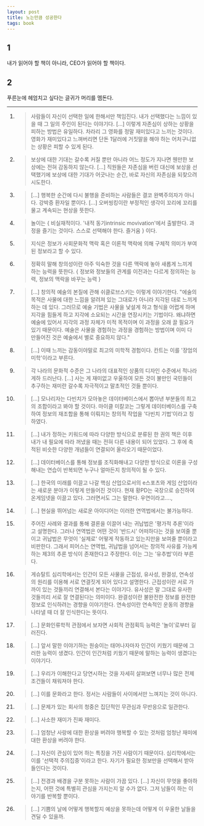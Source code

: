 ```yaml
---
layout: post
title: 노는만큼 성공한다
tags: book
---
```


## 1

내가 읽어야 할 책이 아니라, CEO가 읽어야 할 책이다.

## 2

푸른눈에 헤엄치고 싶다는 글귀가 머리를 멤돈다.

-----

1. > 사람들이 자신이 선택한 일에 한해서만 책임진다. 내가 선택했다는 느낌이 있을 때 그 일의 주인이 된다는 이야기다. [...] 이렇게 자존심이 상하는 상황을 피하는 방법은 유일하다. 차라리 그 영화를 정말 재미있다고 느끼는 것이다. 영화가 재미있다고 느껴버리면 단돈 1달러에 거짓말을 해야 하는 어처구니없는 상황은 피할 수 있게 된다.

2. > 보상에 대한 기대는 갈수록 커질 뿐만 아니라 어느 정도가 지나면 웬만한 보상에는 전혀 감동하지 않는다. [...] 직원들은 자존심을 버린 대신에 보상을 선택했기에 보상에 대한 기대가 어긋나는 순간, 바로 자신의 자존심을 되찾으려 시도한다.

3. > [...] 행복한 순간에 다시 불행을 준비하는 사람들은 결코 완벽주의자가 아니다. 강박증 환자일 뿐이다. [...] 오버씽킹이란 부정적인 생각이 꼬리에 꼬리를 물고 계속되는 현상을 뜻한다.

4. > 놀이는 { 비실재적이다. '내적 동기intrinsic movivation'에서 출발한다. 과정을 즐기는 것이다. 스스로 선택해야 한다. 즐거움 } 이다.

5. > 지식은 정보가 사회문화적 맥락 혹은 이론적 맥락에 의해 구체적 의미가 부여된 정보라고 할 수 있다.

6. > 정확히 말해 창의성이란 아주 익숙한 것을 다른 맥락에 놓아 새롭게 느끼게 하는 능력을 뜻한다. { 정보와 정보들의 관계를 이전과는 다르게 정의하는 능력, 정보의 맥락을 바꾸는 능력 }

7. > [...] 창의적 예술의 본질에 관해 쉬클로브스키는 이렇게 이야기한다. "에술의 목적은 사물에 대한 느낌을 알려져 있는 그대로가 아니라 지각된 대로 느끼게 하는 데 있다. 그러므로 예술 기법은 사물을 낯설게 하고 형식을 어렵게 하며 지각을 힘들게 하고 지각에 소요되는 시간을 연장시키는 기법이다. 왜냐하면 예술에 있어서 지각의 과정 자체가 미적 목적이며 이 과정을 오래 끌 필요가 있기 때문이다. 예술은 사물을 경험하는 과정을 경험하는 방법이며 이미 다 만들어진 것은 예술에서 별로 중요하지 않다."

8. > [...] 이때 느끼는 감동이야말로 최고의 미학적 경험이다. 칸트는 이를 '장엄의 미학'이라고 부른다.

9. > 각 나라의 문화적 수준은 그 나라의 대표적인 상품의 디자인 수준에서 적나라게하 드러난다. [...] 사는 게 재미없고 우울하여 모든 것이 불만인 국민들이 추구하는 재미란 갈수록 자극적이고 말초적인 것들 뿐이다.

10. > [...] 모나리자는 다빈치가 모아놓은 데이터베이스에서 뽑아낸 부분들의 최고의 조합이라고 봐야 할 것이다. 마이클 미칼코는 그렇게 데이터베이스를 구축하여 정보의 재조합을 통해 이뤄지는 창의적 작업을 '다빈치 기법'이라고 칭하였다.

11. > [...] 내가 정하는 키워드에 따라 다양한 방식으로 분류된 한 권의 책은 이후 내가 내 필요에 따라 꺼냈을 때는 전혀 다른 내용이 되어 있었다. 그 후에 축적된 비슷한 다양한 개념들이 연결되어 올라오기 때문이었다.

12. > [...] 데이터베이스를 통해 정보를 조직화해내고 다양한 방식으로 이론을 구성해내는 연습이 반복되면 누구나 얼마든지 창의적이 될 수 있다.

13. > [...] 한국의 미래를 이끌고 나갈 핵심 산업으로서의 e스포츠와 게임 산업이라는 새로운 분야가 이렇게 만들어진 것이다. 현재 황PD는 국장으로 승진하여 온게임넷을 이끌고 있다. 그러면서도 그는 말한다. 우연이라고....,

14. > [...] 현실을 뛰어넘는 새로운 아이디어는 이러한 연역법에서는 불가능하다.

15. > 주어진 사례와 결과를 통해 결론을 이끌어 내는 귀납법은 '평가적 추론'이라고 설명한다. 그러나 연역법은 어떤 것이 '반드시' 어떠하다는 것을 보여줄 뿐이고 귀납법은 무엇이 '실제로' 어떻게 작동하고 있는지만을 보여줄 뿐이라고 비판한다. 그래서 피어스는 연역법, 귀납법을 넘어서는 창의적 사유를 가능케 하는 제3의 추론 방식이 존재한다고 주장한다. 이는 그는 '유추법'이라 부른다.

16. > 게슈탈트 심리학에서는 인간이 모든 사물을 근접성, 유사성, 완결성, 연속성의 원리를 이용해 서로 연결짓게 되어 있다고 설명한다. 근접성이란 서로 가까이 있는 것들끼리 연결해서 본다는 이야기다. 유사성은 말 그대로 유사한 것들끼리 서로 잘 연결된다는 의미이다. 완결성이란 불완전한 정보를 완전한 정보로 인식하려는 경향을 이야기한다. 연속성이란 연속적인 운동의 경향을 나타낼 때 더 잘 인식한다는 뜻이다.

17. > [...] 문화인류학적 관점에서 보자면 사회적 관점획득 능력은 '놀이'로부터 길러진다.

18. > [...] 앞서 말한 이야기하는 원숭이는 태어나자마자 인간이 키웠기 때문에 그러한 능력이 생겼다. 인간이 인간처럼 키웠기 때문에 말하는 능력이 생겼다는 이야기다.

19. > [...] 우리가 이해한다고 당연시하는 것을 자세히 살펴보면 너무나 많은 전제조건들이 채워져야 한다.

20. > [...] 이를 문화라고 한다. 정서는 사람들이 사이에서만 느껴지는 것이 아니다.

21. > [...] 문제가 있는 회사의 청중은 집단적인 무관심과 무반응으로 일관한다.

22. > [...] 사소한 재미가 진짜 재미다.

23. > [...] 엄청난 사랑에 대한 환상을 버려야 행복할 수 있는 것처럼 엄청난 재미에 대한 환상을 버려야 한다.

24. > [...] 자신이 관심이 있어 하는 특징을 가진 사람이기 때문이다. 심리학에서는 이를 '선택적 주의집중'이라고 한다. 자기가 필요한 정보만을 선택해서 받아들인다는 것이다.

25. > [...] 전경과 배경을 구분 못하는 사람이 가끔 있다. [...] 자신이 무엇을 좋아하는지, 어떤 것에 특별히 관심을 가지는지 알 수가 없다. 그저 남들이 하는 이야기를 반복할 뿐이다.

26. > [...] 기쁨의 날에 어떻게 행복할지 예상을 못하는데 어떻게 이 우울한 날들을 견딜 수 있을까.

